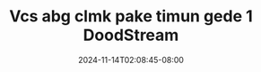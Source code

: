 --- 
title: "Vcs abg clmk pake timun gede 1  DoodStream"
description: "download bokeh Vcs abg clmk pake timun gede 1  DoodStream yandex    "
date: 2024-11-14T02:08:45-08:00
file_code: "kdrytp0t96uc"
draft: false
cover: "lvidy4w102e9o2z2.jpg"
tags: ["Vcs", "abg", "clmk", "pake", "timun", "gede", "DoodStream", "bokep-indo", "bokep-viral", "bokep-ig"]
length: 143
fld_id: "1392262"
foldername: "adikfitri"
categories: ["adikfitri"]
views: 180
---